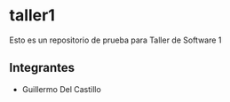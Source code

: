 # taller1

Esto es un repositorio de prueba para Taller de Software 1

## Integrantes

* Guillermo Del Castillo
